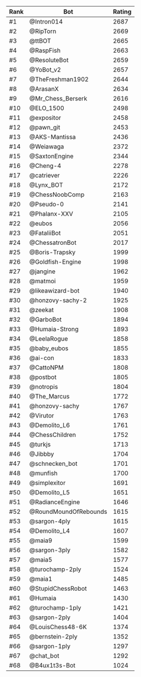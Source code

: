 Rank|Bot|Rating
---|---|---
#1|@Intron014|2687
#2|@RipTorn|2669
#3|@ttBOT|2665
#4|@RaspFish|2663
#5|@ResoluteBot|2659
#6|@YoBot_v2|2657
#7|@TheFreshman1902|2644
#8|@ArasanX|2634
#9|@Mr_Chess_Berserk|2616
#10|@ELO_1500|2498
#11|@expositor|2458
#12|@pawn_git|2453
#13|@AKS-Mantissa|2436
#14|@Weiawaga|2372
#15|@SaxtonEngine|2344
#16|@Cheng-4|2278
#17|@catriever|2226
#18|@Lynx_BOT|2172
#19|@ChessNoobComp|2163
#20|@Pseudo-0|2141
#21|@Phalanx-XXV|2105
#22|@eubos|2056
#23|@FataliiBot|2051
#24|@ChessatronBot|2017
#25|@Boris-Trapsky|1999
#26|@Goldfish-Engine|1998
#27|@jangine|1962
#28|@matmoi|1959
#29|@likeawizard-bot|1940
#30|@honzovy-sachy-2|1925
#31|@zeekat|1908
#32|@GarboBot|1894
#33|@Humaia-Strong|1893
#34|@LeelaRogue|1858
#35|@baby_eubos|1855
#36|@ai-con|1833
#37|@CattoNPM|1808
#38|@postbot|1805
#39|@notropis|1804
#40|@The_Marcus|1772
#41|@honzovy-sachy|1767
#42|@Virutor|1763
#43|@Demolito_L6|1761
#44|@ChessChildren|1752
#45|@turkjs|1713
#46|@Jibbby|1704
#47|@schnecken_bot|1701
#48|@munfish|1700
#49|@simplexitor|1691
#50|@Demolito_L5|1651
#51|@RadianceEngine|1646
#52|@RoundMoundOfRebounds|1615
#53|@sargon-4ply|1615
#54|@Demolito_L4|1607
#55|@maia9|1599
#56|@sargon-3ply|1582
#57|@maia5|1577
#58|@turochamp-2ply|1524
#59|@maia1|1485
#60|@StupidChessRobot|1463
#61|@Humaia|1430
#62|@turochamp-1ply|1421
#63|@sargon-2ply|1404
#64|@LouisChess48-6K|1374
#65|@bernstein-2ply|1352
#66|@sargon-1ply|1297
#67|@chat_bot|1292
#68|@B4ux1t3s-Bot|1024

